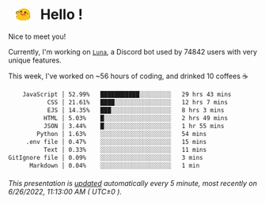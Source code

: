 <h1>   <img src="./spoinky.gif" style="vertical-align:middle;" width="30px">   Hello ! </h1>

Nice to meet you!

Currently, I'm working on <a href='https://github.com/Asgarrrr/Luna'>`Luna`</a>, a Discord bot used by 74842 users with very unique features.

This week, I've worked on ~56 hours of coding, and drinked 10 coffees ☕

```
    JavaScript │ 52.99%   ███████████░░░░░░░░░   29 hrs 43 mins
           CSS │ 21.61%   ████░░░░░░░░░░░░░░░░   12 hrs 7 mins
           EJS │ 14.35%   ███░░░░░░░░░░░░░░░░░   8 hrs 3 mins
          HTML │ 5.03%    █░░░░░░░░░░░░░░░░░░░   2 hrs 49 mins
          JSON │ 3.44%    █░░░░░░░░░░░░░░░░░░░   1 hr 55 mins
        Python │ 1.63%    ░░░░░░░░░░░░░░░░░░░░   54 mins
     .env file │ 0.47%    ░░░░░░░░░░░░░░░░░░░░   15 mins
          Text │ 0.33%    ░░░░░░░░░░░░░░░░░░░░   11 mins
GitIgnore file │ 0.09%    ░░░░░░░░░░░░░░░░░░░░   3 mins
      Markdown │ 0.04%    ░░░░░░░░░░░░░░░░░░░░   1 min
```

###### This presentation is [updated](https://github.com/Asgarrrr) automatically every 5 minute, most recently on 6/26/2022, 11:13:00 AM ( UTC±0 ).